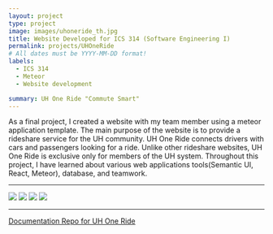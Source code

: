 ```yaml
---
layout: project
type: project
image: images/uhoneride_th.jpg
title: Website Developed for ICS 314 (Software Engineering I)
permalink: projects/UHOneRide
# All dates must be YYYY-MM-DD format!
labels:
  - ICS 314
  - Meteor
  - Website development

summary: UH One Ride "Commute Smart"
---
```

As a final project, I created a website with my team member using a meteor application template. The main purpose of the website is to provide a rideshare service for the UH community. UH One Ride connects drivers with cars and passengers looking for a ride. Unlike other rideshare websites, UH One Ride is exclusive only for members of the UH system. Throughout this project, I have learned about various web applications tools(Semantic UI, React, Meteor), database, and teamwork. 

<hr>

<img class="ui image" src="{{ site.baseurl }}/images/uhoneride_home.jpg">

<img class="ui image" src="{{ site.baseurl }}/images/uhoneride_offer.jpg">

<img class="ui image" src="{{ site.baseurl }}/images/uhoneride_find.jpg"> 

<img class="ui image" src="{{ site.baseurl }}/images/uhoneride_driverprofile.jpg"> 

<hr>

[Documentation Repo for UH One Ride](https://uh-oneride.github.io/)



